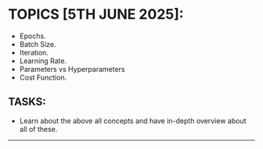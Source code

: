 # TOPICS [5TH JUNE 2025]:

- Epochs.
- Batch Size.
- Iteration.
- Learning Rate.
- Parameters vs Hyperparameters
- Cost Function.

## TASKS:

- Learn about the above all concepts and have in-depth overview about all of these.

---
